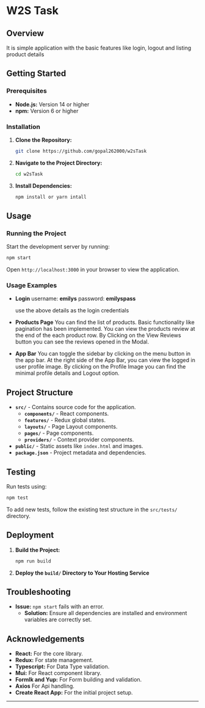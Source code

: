 # W2S Task

## Overview
It is simple application with the basic features like login, logout and listing product details

## Getting Started

### Prerequisites
- **Node.js:** Version 14 or higher
- **npm:** Version 6 or higher

### Installation
1. **Clone the Repository:**
   ```bash
   git clone https://github.com/gopal262000/w2sTask
   ```
2. **Navigate to the Project Directory:**
   ```bash
   cd w2sTask
   ```
3. **Install Dependencies:**
   ```bash
   npm install or yarn intall
   ```

## Usage

### Running the Project
Start the development server by running:
```bash
npm start
```
Open `http://localhost:3000` in your browser to view the application.

### Usage Examples
- **Login**
  username: **emilys**
  password: **emilyspass**

  use the above details as the login credentials
- **Products Page**
  You can find the list of products.
  Basic functionality like pagination has been implemented.
  You can view the products review at the end of the each product row.
  By Clicking on the View Reviews button you can see the reviews opened in the Modal.
- **App Bar**
  You can toggle the sidebar by clicking on the menu button in the app bar.
  At the right side of the App Bar, you can view the logged in user profile image.
  By clicking on the Profile Image you can find the minimal profile details and Logout option.


## Project Structure
- **`src/`** - Contains source code for the application.
  - **`components/`** - React components.
  - **`features/`** - Redux global states.
  - **`layouts/`** - Page Layout components.
  - **`pages/`** - Page components.
  - **`providers/`** - Context provider components.
- **`public/`** - Static assets like `index.html` and images.
- **`package.json`** - Project metadata and dependencies.


## Testing
Run tests using:
```bash
npm test
```
To add new tests, follow the existing test structure in the `src/tests/` directory.

## Deployment
1. **Build the Project:**
   ```bash
   npm run build
   ```
2. **Deploy the `build/` Directory to Your Hosting Service**

## Troubleshooting
- **Issue:** `npm start` fails with an error.
  - **Solution:** Ensure all dependencies are installed and environment variables are correctly set.

## Acknowledgements
- **React:** For the core library.
- **Redux:** For state management.
- **Typescript:** For Data Type validation.
- **Mui:** For React component library.
- **FormIk and Yup:** For Form building and validation.
- **Axios** For Api handling.
- **Create React App:** For the initial project setup.

---

<!-- # Getting Started with Create React App

This project was bootstrapped with [Create React App](https://github.com/facebook/create-react-app).

## Available Scripts

In the project directory, you can run:

### `yarn start`

Runs the app in the development mode.\
Open [http://localhost:3000](http://localhost:3000) to view it in the browser.

The page will reload if you make edits.\
You will also see any lint errors in the console.

### `yarn test`

Launches the test runner in the interactive watch mode.\
See the section about [running tests](https://facebook.github.io/create-react-app/docs/running-tests) for more information.

### `yarn build`

Builds the app for production to the `build` folder.\
It correctly bundles React in production mode and optimizes the build for the best performance.

The build is minified and the filenames include the hashes.\
Your app is ready to be deployed!

See the section about [deployment](https://facebook.github.io/create-react-app/docs/deployment) for more information.

### `yarn eject`

**Note: this is a one-way operation. Once you `eject`, you can’t go back!**

If you aren’t satisfied with the build tool and configuration choices, you can `eject` at any time. This command will remove the single build dependency from your project.

Instead, it will copy all the configuration files and the transitive dependencies (webpack, Babel, ESLint, etc) right into your project so you have full control over them. All of the commands except `eject` will still work, but they will point to the copied scripts so you can tweak them. At this point you’re on your own.

You don’t have to ever use `eject`. The curated feature set is suitable for small and middle deployments, and you shouldn’t feel obligated to use this feature. However we understand that this tool wouldn’t be useful if you couldn’t customize it when you are ready for it.

## Learn More

You can learn more in the [Create React App documentation](https://facebook.github.io/create-react-app/docs/getting-started).

To learn React, check out the [React documentation](https://reactjs.org/). -->
